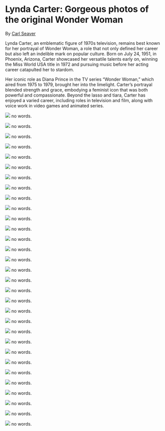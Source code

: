 # Lynda Carter: Gorgeous photos of the original Wonder Woman

By [Carl Seaver](https://www.historydefined.net/author/historydefined_y7dh75/ "View all posts by Carl Seaver")

  
Lynda Carter, an emblematic figure of 1970s television, remains best known for her portrayal of Wonder Woman, a role that not only defined her career but also left an indelible mark on popular culture. Born on July 24, 1951, in Phoenix, Arizona, Carter showcased her versatile talents early on, winning the Miss World USA title in 1972 and pursuing music before her acting career catapulted her to stardom.

Her iconic role as Diana Prince in the TV series “Wonder Woman,” which aired from 1975 to 1979, brought her into the limelight. Carter’s portrayal blended strength and grace, embodying a feminist icon that was both powerful and compassionate. Beyond the lasso and tiara, Carter has enjoyed a varied career, including roles in television and film, along with voice work in video games and animated series.

![](https://www.historydefined.net/wp-content/uploads/2024/04/a-before-wonder-woman-lynda-carter-1970s-v0-7ng5pd6g54sc1.webp)
no words.

![](https://www.historydefined.net/wp-content/uploads/2024/04/2lt7wkywdjyy.webp)
no words.

![](https://www.historydefined.net/wp-content/uploads/2024/04/8ow6fwfinop81-1024x980.webp)
no words.

![](https://www.historydefined.net/wp-content/uploads/2024/04/23xfyzalzg701-717x1024.webp)
no words.

![](https://www.historydefined.net/wp-content/uploads/2024/04/actress-lynda-carter-1975-v0-emxfivvwieic1-819x1024.webp)
no words.

![](https://www.historydefined.net/wp-content/uploads/2024/04/dwpeb35lhvvy.webp)
no words.

![](https://www.historydefined.net/wp-content/uploads/2024/04/every-day-someone-posts-pics-of-lynda-carter-today-is-my-v0-v6su1s8hmw0c1.webp)
no words.

![](https://www.historydefined.net/wp-content/uploads/2024/04/f44c7om08jv51-1024x732.webp)
no words.

![](https://www.historydefined.net/wp-content/uploads/2024/04/h4wwy62zr2121.webp)
no words.

![](https://www.historydefined.net/wp-content/uploads/2024/04/iconic-cool-lynda-carter-1970s-v0-is87uaa2kb4b1-677x1024.webp)
no words.

![](https://www.historydefined.net/wp-content/uploads/2024/04/ltvmxquhsav01.webp)
no words.

![](https://www.historydefined.net/wp-content/uploads/2024/04/lynda-carter-80s-v0-x7ahfjbcx5yb1-830x1024.webp)
no words.

![](https://www.historydefined.net/wp-content/uploads/2024/04/lynda-carter-1970s-v0-5sh9e2mtsq5a1-1024x1014.webp)
no words.

![](https://www.historydefined.net/wp-content/uploads/2024/04/lynda-carter-1970s-v0-qigt7b5csljc1-684x1024.webp)
no words.

![](https://www.historydefined.net/wp-content/uploads/2024/04/lynda-carter-1972-v0-xgr8ozkfq51c1-832x1024.webp)
no words.

![](https://www.historydefined.net/wp-content/uploads/2024/04/lynda-carter-1975-v0-13jneck5nryb1-1024x1018.webp)
no words.

![](https://www.historydefined.net/wp-content/uploads/2024/04/lynda-carter-1977-emmy-awards-v0-bo1f16prufuc1-647x1024.webp)
no words.

![](https://www.historydefined.net/wp-content/uploads/2024/04/lynda-carter-battle-of-the-network-stars-1976-v0-30ZbCNZdNJWsNpEE838tPPzTJqfTQHmWybeEv4X3yDY-624x1024.webp)
no words.

![](https://www.historydefined.net/wp-content/uploads/2024/04/lynda-carter-in-1980-v0-czm4r33i52nc1-665x1024.webp)
no words.

![](https://www.historydefined.net/wp-content/uploads/2024/04/lynda-carter-in-the-70s-holding-a-telephone-v0-jmzex92cwv0c1-819x1024.webp)
no words.

![](https://www.historydefined.net/wp-content/uploads/2024/04/lynda-carter-in-the-90s-v0-ztgcygdwrpxb1-789x1024.webp)
no words.

![](https://www.historydefined.net/wp-content/uploads/2024/04/lynda-carter-representing-arizona-at-the-miss-world-usa-1972-v0-4gq50r2mgv3b1-533x1024.webp)
no words.

![](https://www.historydefined.net/wp-content/uploads/2024/04/lynda-carter-wonder-woman-1977-v0-h2a61br4uy7c1-813x1024.webp)
no words.

![](https://www.historydefined.net/wp-content/uploads/2024/04/QJSwJkF99EZtJtG_SGFV5wRdrt1IcBguvWrPO_wy1sc-708x1024.webp)
no words.

![](https://www.historydefined.net/wp-content/uploads/2024/04/r0teaqmkxjl41.webp)
no words.

![](https://www.historydefined.net/wp-content/uploads/2024/04/RUjw2ISGcYQGKwCQdC2E6UnAxhvFS-gSYUangiV9yhw.webp)
no words.

![](https://www.historydefined.net/wp-content/uploads/2024/04/S1_aPaPFvjx_XuRfZeTTM0d99OpRGy02j-vbBvmj1w-634x1024.webp)
no words.

![](https://www.historydefined.net/wp-content/uploads/2024/04/tVWheZeAOrvrS62LBxYMX03lZyp-UFjn4bPWXav6IMk-1024x680.webp)
no words.

![](https://www.historydefined.net/wp-content/uploads/2024/04/widn9ck3rz661-664x1024.webp)
no words.

![](https://www.historydefined.net/wp-content/uploads/2024/04/xi_QWsnJE0HDQR2gOC8fmIT5ovLftc-mBThMAiBlKxU-1024x768.webp)
no words.

![](https://www.historydefined.net/wp-content/uploads/2024/04/ztlbseq2ze721-565x1024.webp)
no words.
